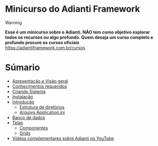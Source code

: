 # Minicurso do Adianti Framework

> [!WARNING]
> **Esse é um minicurso sobre o Adianti. NÃO tem como objetivo explorar todos os recursos ou algo profundo. Quem deseja um curso completo e profundo procure os cursos oficiais**
https://adiantiframework.com.br/cursos


# Súmario
* [Apresentação e Visão geral](doc/apresentacao.md)
* [Conhecimentos requeridos](doc/conhecimento_requerido.md)
* [Criando Sistema](doc/criando_sistema.md)
* [Instalação](doc/instalacao.md)
* [Introdução](doc/introducao.md)
    * [Estrutura de diretórios](doc/estrutra_dir.md)
    * [Arquivo Application.ini](doc/arquivo_config_app.md)
* [Banco de dados](doc/banco_model.md)
* [Telas](doc/telas.md)
    * [Componentes](doc/componentes.md)
    * [Grids](doc/data_grid.md)
* [Vídeos complementares sobre Adianti no YouTube](doc/videos_youtube.md)

